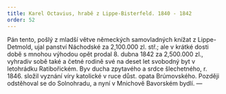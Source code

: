 ```yaml
---
title: Karel Octavius, hrabě z Lippe-Bisterfeld. 1840 - 1842
order: 52
---
```

Pán tento, pošlý z mladší větve německých samovladných knížat z Lippe-Detmold, ujal panství Náchodské za 2,100.000 zl. stř.; ale v krátké dosti době s mnohou výhodou opět prodal 8. dubna 1842 za 2,500.000 zl., vyhradiv sobě také a četné rodině své na deset let svobodný byt v letohrádku Ratibořickém. Byv ducha zpytavého a srdce šlechetného, r. 1846. složil vyznání víry katolické v ruce důst. opata Brúmovského. Později odstěhoval se do Solnohradu, a nyní v Mnichově Bavorském bydlí. —


